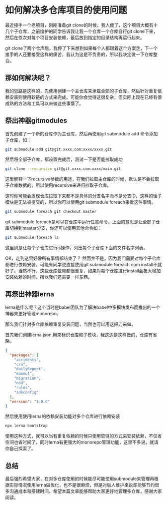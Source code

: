 # 如何解决多仓库项目的使用问题
最近接手一个老项目，刚刚准备git clone的时候，我人傻了，这个项目大概有十几个子仓库，之前维护的同学告诉我让我一个仓库一个仓库自行git clone下来，然后在依次对每个项目安装依赖，最后放到指定的目录结构再运行起来。

git clone了两个仓库后，我停了下来想到如果每个人都跟着这个方案走，下一个接手的人还要接受这样的痛苦，我认为这是不负责的，所以我决定做一下仓库整合。

## 那如何解决呢？

我的思路是这样的，先使用创建一个主仓库来承载全部的子仓库，然后针对重复依赖安装则使用软链的方式来完成。可能你会觉得这很复杂，但实际上现在已经有很成熟的方法和工具可以来做这些事情了。

## 祭出神器gitmodules
首先创建了一个新的仓库作为主仓库，然后再使用git submodule add 命令添加子仓库，如：
```sh
git submodule add git@git.xxxx.com:xxxx/xxxx.git
```
然后将全部子仓库，都设置完成后，测试一下是否能拉取成功
```sh
git clone --recursive git@git.xxxx.com:xxxx/main.git
```
这里解释一下recursive参数的用途，在我们拉取主仓库的时候，默认是不会拉取子仓库数据的，所以使用recursive来递归拉取子仓库。

这时你可能会发现仓库拉取下来都不是具体的分支名字而不是分支ID，这样的话子模块是无法被提交的，所以你可以使用git submodule foreach来做这件事情。
```sh
git submodule foreach git checkout master
```
git submodule foreach是可以在仓库中运行任意命令，上面的意思是让全部子仓库切换到master分支，你还可以使用其他命令如：
```sh
git submodule foreach ls
```
这里则是让每个子仓库进行ls操作，列出每个子仓库下面的文件名字列表。

OK，走到这里好像所有事情都结束了？
然而并不是，因为我们需要对每个子仓库都进行依赖安装，可能有同学说直接使用git submodule foreach npm install不就好了。当然不行，这些仓库依赖都很重复，如果对每个仓库进行install会极大增加安装依赖的时间。所以我们还需要一样东西。

## 再祭出神器lerna
lerna是什么呢？这个当时是babel团队为了解决babel中多模块发布而推出的一个神器来更好管理monorepo。

那么我们针对多仓库依赖重复安装问题，当然也可以用这把刀来做。

首先我们创建lerna.json,用来标识仓库和子模块，我这边是这样做的，仓库有省略。
```json
{
  "packages": [
    "accidents",
    "crm",
    "dailyReport",
    "mammut",
    "migration",
    "obd",
    "rules",
    "sdkconfig"
  ],
  "version": "1.0.0"
}
```
然后使用使用lerna的依赖安装功能对多个仓库进行依赖安装
```sh
npx lerna bootstrap
```

使用这种方式，就可以当有重复依赖的时候只使用软链的方式来安装依赖，不仅省空间也省时间了，同时lerna有更强大的monorepo管理功能，这里不多说，就请你自己探索了。


## 总结
最后强烈希望大家，在对多仓库使用的时候能尽可能使用submodule来管理再根据实际情况使用lerna做优化，也不是很麻烦，但是对后人维护来说却能够节约很多沟通成本和搭建时间。希望本篇文章能够帮助大家更好地管理多仓库，感谢大家阅读。
